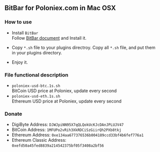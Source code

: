 
## BitBar for Poloniex.com in Mac OSX


### How to use
- Install `BitBar`    
    Follow [BitBar document](https://getbitbar.com/) and Install it.

- Copy `*.sh` file to your plugins directroy.
    Copy all `*.sh` file, and put them in your plugins directory.

- Enjoy it.


### File functional description
- `poloniex-usd-btc.1s.sh`    
    BitCoin USD price at Poloniex, update every second
- `poloniex-usd-eth.1s.sh`    
    Ethereum USD price at Poloniex, update every second

### Donate
- DigiByte Address: `DJWJpiNN95X7qQLQokUcKJcDAnJPLUJV47`
- BitCoin Address: `1MFUPo2vRih3XkRDCiSzGiirQh2PXb8tkj`
- Ethereum Address: `0xe134aa677376536b004189ccd33bf4b6fef776a1`
- Ethereum Classic Address: `0xefd50a45fed8839a214542375bf05f3408a2bf56`